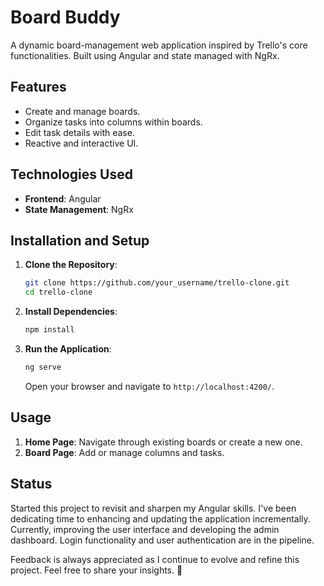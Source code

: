 
# Board Buddy

A dynamic board-management web application inspired by Trello's core functionalities. Built using Angular and state managed with NgRx.

## Features

- Create and manage boards.
- Organize tasks into columns within boards.
- Edit task details with ease.
- Reactive and interactive UI.

## Technologies Used

- **Frontend**: Angular
- **State Management**: NgRx

## Installation and Setup

1. **Clone the Repository**:
    ```bash
    git clone https://github.com/your_username/trello-clone.git
    cd trello-clone
    ```

2. **Install Dependencies**:
    ```bash
    npm install
    ```

3. **Run the Application**:
    ```bash
    ng serve
    ```

   Open your browser and navigate to `http://localhost:4200/`.

## Usage

1. **Home Page**: Navigate through existing boards or create a new one.
2. **Board Page**: Add or manage columns and tasks.

## Status

Started this project to revisit and sharpen my Angular skills. I've been dedicating time to enhancing and updating the application incrementally. Currently, improving the user interface and developing the admin dashboard. Login functionality and user authentication are in the pipeline.

Feedback is always appreciated as I continue to evolve and refine this project. Feel free to share your insights. 🙂
